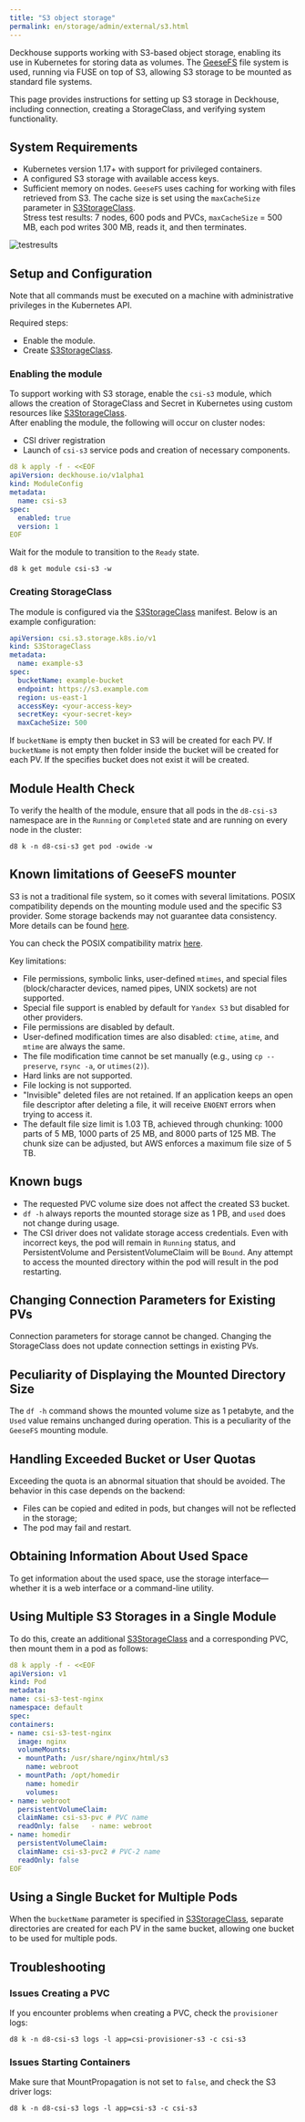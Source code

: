 ```yaml
---
title: "S3 object storage"
permalink: en/storage/admin/external/s3.html
---
```


Deckhouse supports working with S3-based object storage, enabling its use in Kubernetes for storing data as volumes. The [GeeseFS](https://github.com/yandex-cloud/geesefs) file system is used, running via FUSE on top of S3, allowing S3 storage to be mounted as standard file systems.

This page provides instructions for setting up S3 storage in Deckhouse, including connection, creating a StorageClass, and verifying system functionality.

## System Requirements

- Kubernetes version 1.17+ with support for privileged containers.
- A configured S3 storage with available access keys.
- Sufficient memory on nodes. `GeeseFS` uses caching for working with files retrieved from S3. The cache size is set using the `maxCacheSize` parameter in [S3StorageClass](../../../reference/cr/s3storageclass/).  
  Stress test results: 7 nodes, 600 pods and PVCs, `maxCacheSize` = 500 MB, each pod writes 300 MB, reads it, and then terminates.

![testresults](../../../images/storage/s3/load-test-mem.jpg)

## Setup and Configuration

Note that all commands must be executed on a machine with administrative privileges in the Kubernetes API.

Required steps:
- Enable the module.
- Create [S3StorageClass](../../../reference/cr/s3storageclass/).

### Enabling the module

To support working with S3 storage, enable the `csi-s3` module, which allows the creation of StorageClass and Secret in Kubernetes using custom resources like [S3StorageClass](../../../reference/cr/s3storageclass/).  
After enabling the module, the following will occur on cluster nodes:
- CSI driver registration
- Launch of `csi-s3` service pods and creation of necessary components.

```yaml
d8 k apply -f - <<EOF
apiVersion: deckhouse.io/v1alpha1
kind: ModuleConfig
metadata:
  name: csi-s3
spec:
  enabled: true
  version: 1
EOF
```

Wait for the module to transition to the `Ready` state.

```shell
d8 k get module csi-s3 -w
```

### Creating StorageClass

The module is configured via the [S3StorageClass](../../../reference/cr/s3storageclass/) manifest. Below is an example configuration:

```yaml
apiVersion: csi.s3.storage.k8s.io/v1
kind: S3StorageClass
metadata:
  name: example-s3
spec:
  bucketName: example-bucket
  endpoint: https://s3.example.com
  region: us-east-1
  accessKey: <your-access-key>
  secretKey: <your-secret-key>
  maxCacheSize: 500
```

If `bucketName` is empty then bucket in S3 will be created for each PV. If `bucketName` is not empty then folder inside the bucket will be created for each PV. If the specifies bucket does not exist it will be created.

## Module Health Check

To verify the health of the module, ensure that all pods in the `d8-csi-s3` namespace are in the `Running` or `Completed` state and are running on every node in the cluster:

```shell
d8 k -n d8-csi-s3 get pod -owide -w
```

## Known limitations of GeeseFS mounter

S3 is not a traditional file system, so it comes with several limitations. POSIX compatibility depends on the mounting module used and the specific S3 provider. Some storage backends may not guarantee data consistency. More details can be found [here](https://github.com/gaul/are-we-consistent-yet#observed-consistency).

You can check the POSIX compatibility matrix [here](https://github.com/yandex-cloud/geesefs#posix-compatibility-matrix).

Key limitations:

- File permissions, symbolic links, user-defined `mtimes`, and special files (block/character devices, named pipes, UNIX sockets) are not supported.
- Special file support is enabled by default for `Yandex S3` but disabled for other providers.
- File permissions are disabled by default.
- User-defined modification times are also disabled: `ctime`, `atime`, and `mtime` are always the same.
- The file modification time cannot be set manually (e.g., using `cp --preserve`, `rsync -a`, or `utimes(2)`).
- Hard links are not supported.
- File locking is not supported.
- "Invisible" deleted files are not retained. If an application keeps an open file descriptor after deleting a file, it will receive `ENOENT` errors when trying to access it.
- The default file size limit is 1.03 TB, achieved through chunking: 1000 parts of 5 MB, 1000 parts of 25 MB, and 8000 parts of 125 MB. The chunk size can be adjusted, but AWS enforces a maximum file size of 5 TB.

## Known bugs

- The requested PVC volume size does not affect the created S3 bucket.
- `df -h` always reports the mounted storage size as 1 PB, and `used` does not change during usage.
- The CSI driver does not validate storage access credentials. Even with incorrect keys, the pod will remain in `Running` status, and PersistentVolume and PersistentVolumeClaim will be `Bound`. Any attempt to access the mounted directory within the pod will result in the pod restarting.

## Changing Connection Parameters for Existing PVs

Connection parameters for storage cannot be changed. Changing the StorageClass does not update connection settings in existing PVs.

## Peculiarity of Displaying the Mounted Directory Size

The `df -h` command shows the mounted volume size as 1 petabyte, and the `Used` value remains unchanged during operation. This is a peculiarity of the `GeeseFS` mounting module.

## Handling Exceeded Bucket or User Quotas

Exceeding the quota is an abnormal situation that should be avoided. The behavior in this case depends on the backend:

- Files can be copied and edited in pods, but changes will not be reflected in the storage;
- The pod may fail and restart.

## Obtaining Information About Used Space

To get information about the used space, use the storage interface—whether it is a web interface or a command-line utility.

## Using Multiple S3 Storages in a Single Module

To do this, create an additional [S3StorageClass](../../../reference/cr/s3storageclass/) and a corresponding PVC, then mount them in a pod as follows:

```yaml
d8 k apply -f - <<EOF
apiVersion: v1
kind: Pod
metadata:
name: csi-s3-test-nginx
namespace: default
spec:
containers:
- name: csi-s3-test-nginx
  image: nginx
  volumeMounts:
  - mountPath: /usr/share/nginx/html/s3
    name: webroot
  - mountPath: /opt/homedir
    name: homedir
    volumes:
- name: webroot
  persistentVolumeClaim:
  claimName: csi-s3-pvc # PVC name
  readOnly: false   - name: webroot
- name: homedir
  persistentVolumeClaim:
  claimName: csi-s3-pvc2 # PVC-2 name
  readOnly: false
EOF
```

## Using a Single Bucket for Multiple Pods

When the `bucketName` parameter is specified in [S3StorageClass](../../../reference/cr/s3storageclass/), separate directories are created for each PV in the same bucket, allowing one bucket to be used for multiple pods.

## Troubleshooting

### Issues Creating a PVC

If you encounter problems when creating a PVC, check the `provisioner` logs:

```shell
d8 k -n d8-csi-s3 logs -l app=csi-provisioner-s3 -c csi-s3
```

### Issues Starting Containers

Make sure that MountPropagation is not set to `false`, and check the S3 driver logs:

```shell
d8 k -n d8-csi-s3 logs -l app=csi-s3 -c csi-s3
```
